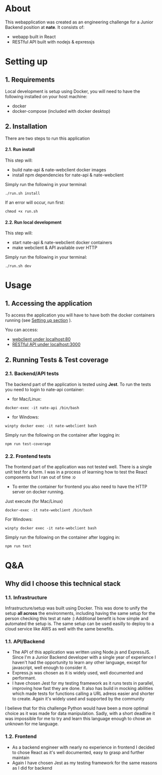 # About
This webapplication was created as an engineering challenge for a Junior Backend position at **nate**.
It consists of:
- webapp built in React
- RESTful API built with nodejs & epxressjs

# Setting up

## 1. Requirements
Local development is setup using Docker, you will need to have the following installed on your host machine:
- docker
- docker-compose (included with docker desktop)

## 2. Installation

There are two steps to run this application

#### 2.1. Run install
This step will:
- build nate-api & nate-webclient docker images
- install npm dependencies for nate-api & nate-webclient

Simply run the following in your terminal:
```
./run.sh install
```
If an error will occur, run first:
```
chmod +x run.sh
```

#### 2.2. Run local development
This step will:
- start nate-api & nate-webclient docker containers
- make webclient & API available over HTTP

Simply run the following in your terminal:
```
./run.sh dev
```

# Usage

## 1. Accessing the application
To access the application you will have to have both the docker containers running (see 
[Setting up section](#setting-up) ).

You can access:
- [webclient under localhost:80](http://localhost:80)
- [RESTful API under localhost:3000](http://localhost:3000/word-count)


## 2. Running Tests & Test coverage

### 2.1. Backend/API tests
The backend part of the application is tested using **Jest**. To run the tests you need to login to nate-api container:

- for Mac/Linux:
```
docker-exec -it nate-api /bin/bash
```
- for Windows:
```
winpty docker exec -it nate-webclient bash
```

Simply run the following on the container after logging in:
```
npm run test-coverage
```
### 2.2. Frontend tests
The frontend part of the application was not tested well. There is a single unit test for a form. I was in a process of learning how to test the React components but I ran out of time :o

- To enter the container for frontend you also need to have the HTTP server on docker running.

Just execute (for Mac/Linux)
```
docker-exec -it nate-webclient /bin/bash
```
For Windows:
```
winpty docker exec -it nate-webclient bash
```

Simply run the following on the container after logging in:
```
npm run test
```

# Q&A
## Why did I choose this technical stack
### 1.1. Infrastructure
Infrastructure/setup was built using Docker. This was done to unify the setup **all across** the environments, including having the same setup for the person checking this test at nate :) Additional benefit is how simple and automated the setup is.
The same setup can be used easilly to deploy to a cloud service like AWS as well with the same benefits.

### 1.1. API/Backend
- The API of this application was written using Node.js and ExpressJS. Since I'm a Junior Backend developer with a single year of experience I haven't had the opportunity to learn any other language, except for javascript, well enough to consider it.
- Express.js was chosen as it is widely used, well documented and performant.
- I have chosen Jest for my testing framework as it runs tests in parallel, improving how fast they are done. It also has build in mocking abilities which made tests for functions calling a URL adress easier and shorter to create. Again it's widely used and supported by the community

I believe that for this challenge Python would have been a more optimal choice as it was made for data manipulation. Sadly, with a short deadline it was impossible for me to try and learn this language enough to chose an unknown for me language.

### 1.2. Frontend
- As a backend engineer with nearly no experience in frontend I decided to chose React as it's well documented, easy to grasp and further maintain
- Again I have chosen Jest as my testing framework for the same reasons as I did for backend